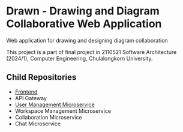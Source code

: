# Drawn - Drawing and Diagram Collaborative Web Application

Web application for drawing and designing diagram collaboration

This project is a part of final project in 2110521 Software Architecture (2024/1), Computer Engineering, Chulalongkorn University.

## Child Repositories
- [Frontend](https://github.com/pineylilly/drawn-frontend)
- API Gateway
- [User Management Microservice](https://github.com/pineylilly/drawn-ms-user-management)
- Workspace Management Microservice
- Collaboration Microservice
- Chat Microservice